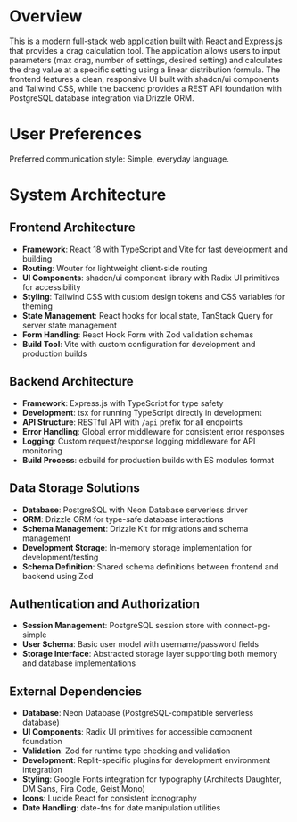# Overview

This is a modern full-stack web application built with React and Express.js that provides a drag calculation tool. The application allows users to input parameters (max drag, number of settings, desired setting) and calculates the drag value at a specific setting using a linear distribution formula. The frontend features a clean, responsive UI built with shadcn/ui components and Tailwind CSS, while the backend provides a REST API foundation with PostgreSQL database integration via Drizzle ORM.

# User Preferences

Preferred communication style: Simple, everyday language.

# System Architecture

## Frontend Architecture
- **Framework**: React 18 with TypeScript and Vite for fast development and building
- **Routing**: Wouter for lightweight client-side routing
- **UI Components**: shadcn/ui component library with Radix UI primitives for accessibility
- **Styling**: Tailwind CSS with custom design tokens and CSS variables for theming
- **State Management**: React hooks for local state, TanStack Query for server state management
- **Form Handling**: React Hook Form with Zod validation schemas
- **Build Tool**: Vite with custom configuration for development and production builds

## Backend Architecture
- **Framework**: Express.js with TypeScript for type safety
- **Development**: tsx for running TypeScript directly in development
- **API Structure**: RESTful API with `/api` prefix for all endpoints
- **Error Handling**: Global error middleware for consistent error responses
- **Logging**: Custom request/response logging middleware for API monitoring
- **Build Process**: esbuild for production builds with ES modules format

## Data Storage Solutions
- **Database**: PostgreSQL with Neon Database serverless driver
- **ORM**: Drizzle ORM for type-safe database interactions
- **Schema Management**: Drizzle Kit for migrations and schema management
- **Development Storage**: In-memory storage implementation for development/testing
- **Schema Definition**: Shared schema definitions between frontend and backend using Zod

## Authentication and Authorization
- **Session Management**: PostgreSQL session store with connect-pg-simple
- **User Schema**: Basic user model with username/password fields
- **Storage Interface**: Abstracted storage layer supporting both memory and database implementations

## External Dependencies
- **Database**: Neon Database (PostgreSQL-compatible serverless database)
- **UI Components**: Radix UI primitives for accessible component foundation
- **Validation**: Zod for runtime type checking and validation
- **Development**: Replit-specific plugins for development environment integration
- **Styling**: Google Fonts integration for typography (Architects Daughter, DM Sans, Fira Code, Geist Mono)
- **Icons**: Lucide React for consistent iconography
- **Date Handling**: date-fns for date manipulation utilities